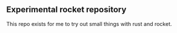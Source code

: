 ## Experimental rocket repository

This repo exists for me to try out small things with rust and rocket.
